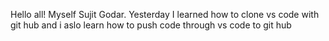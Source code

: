 Hello all!
Myself Sujit Godar. Yesterday I learned how to clone vs code with git hub and i aslo learn how to push code through vs code to git hub